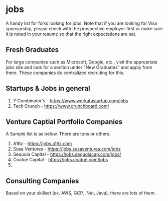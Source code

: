 # jobs
A handy list for folks looking for jobs.  Note that if you are looking for Visa sponsorship, please check with the prospective employer first or make sure it is noted in your resume so that the right expectations are set.

## Fresh Graduates
For large companies such as Microsoft, Google, etc., visit the appropriate jobs site and look for a section under "New Graduates" and apply from there.  These companies do centralized recruiting for this.

## Startups & Jobs in general
1. Y Combinator's - https://www.workatastartup.com/jobs
2. Tech Crunch - https://www.crunchboard.com/

## Venture Captial Portfolio Companies
A Sample list is as below.  There are tons or others.

1. A16z - https://jobs.a16z.com
2. Susa Ventures - https://jobs.susaventures.com/jobs
3. Sequoia Capital - https://jobs.sequoiacap.com/jobs/
4. Coatue Capital - https://jobs.coatue.com/jobs
5. 

## Consulting Companies
Based on your skillset (ex. AWS, GCP, .Net, Java), there are lots of them.
